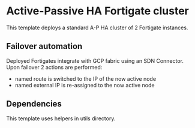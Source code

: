 # Active-Passive HA Fortigate cluster
This template deploys a standard A-P HA cluster of 2 Fortigate instances.

## Failover automation
Deployed Fortigates integrate with GCP fabric using an SDN Connector. Upon failover 2 actions are performed:
- named route is switched to the IP of the now active node
- named external IP is re-assigned to the now active node

## Dependencies
This template uses helpers in utils directory.